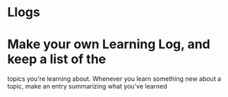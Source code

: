 # Llogs
# Make your own Learning Log, and keep a list of the
 topics you're learning about. Whenever you learn something new
 about a topic, make an entry summarizing what you've learned
